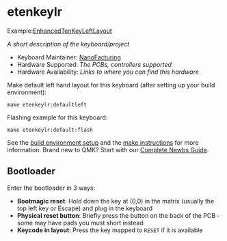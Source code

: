 # etenkeylr

Example:[EnhancedTenKeyLeftLayout](https://github.com/NanoFacturing/qmk_firmware/blob/master/keyboards/etenkeylr/hardware/LeftTenkey_pic.png)

*A short description of the keyboard/project*

* Keyboard Maintainer: [NanoFacturing](https://github.com/NanoFacturing)
* Hardware Supported: *The PCBs, controllers supported*
* Hardware Availability: *Links to where you can find this hardware*

Make default left hand layout for this keyboard (after setting up your build environment):

    make etenkeylr:defaultleft

Flashing example for this keyboard:

    make etenkeylr:default:flash

See the [build environment setup](https://docs.qmk.fm/#/getting_started_build_tools) and the [make instructions](https://docs.qmk.fm/#/getting_started_make_guide) for more information. Brand new to QMK? Start with our [Complete Newbs Guide](https://docs.qmk.fm/#/newbs).

## Bootloader

Enter the bootloader in 3 ways:

* **Bootmagic reset**: Hold down the key at (0,0) in the matrix (usually the top left key or Escape) and plug in the keyboard
* **Physical reset button**: Briefly press the button on the back of the PCB - some may have pads you must short instead
* **Keycode in layout**: Press the key mapped to `RESET` if it is available
